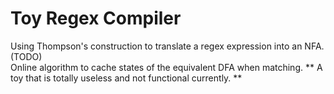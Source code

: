 # Toy Regex Compiler
Using Thompson's construction to translate a regex expression into an NFA. (TODO)  
Online algorithm to cache states of the equivalent DFA when matching.
** A toy that is totally useless and not functional currently. **